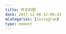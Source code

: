 ```yaml
---
title: 昨天的图
date: 2017-12-08 12:06:43
mCategories: [Instagram]
type: moment
---
```


<div id="pics-20171208120643"></div>

<script>
var data = [
    {"link": "2017-12-07_181356.jpg", "type": "photo"},
    {"link": "2017-12-07_145350.jpg", "type": "photo"},
    {"link": "2017-12-07_135607.jpg", "type": "photo"}
];
picsRender(data, "pics-20171208120643");
</script>
